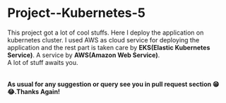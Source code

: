 # Project--Kubernetes-5

<table>
  
  This project got a lot of cool stuffs. Here I deploy the application on kubernetes cluster. I used AWS as cloud service for deploying the application and the rest part is taken care by **EKS(Elastic Kubernetes Service)**.
  A service by **AWS(Amazon Web Service)**.</br>
  A lot of stuff awaits you.

</table>

**As usual for any suggestion or query see you in pull request section 😁😂.Thanks Again!**
